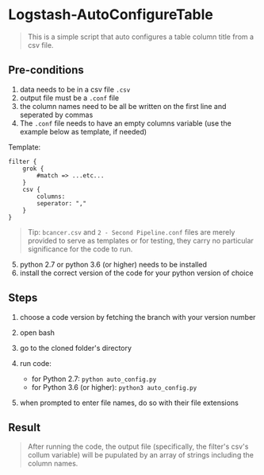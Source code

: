# Logstash-AutoConfigureTable
>This is a simple script that auto configures a table column title from a csv file.

## Pre-conditions
1. data needs to be in a csv file `.csv`
2. output file must be a `.conf` file
3. the column names need to be all be written on the first line and seperated by commas
4. The `.conf` file needs to have an empty columns variable (use the example below as template, if needed)

Template:
```
filter {
    grok {
        #match => ...etc...
    }
    csv {
        columns:
        seperator: ","
    }
}
```

>Tip: `bcancer.csv` and `2 - Second Pipeline.conf` files are merely provided to serve as templates or for testing, they carry no particular significance for the code to run.


5. python 2.7 or python 3.6 (or higher) needs to be installed
6. install the correct version of the code for your python version of choice


## Steps
1. choose a code version by fetching the branch with your version number
2. open bash
3. go to the cloned folder's directory
4. run code:
    
    * for Python 2.7: `python auto_config.py`
    * for Python 3.6 (or higher): `python3 auto_config.py`
5. when prompted to enter file names, do so with their file extensions

## Result
>After running the code, the output file (specifically, the filter's csv's collum variable) will be pupulated by an array of strings including the column names.
